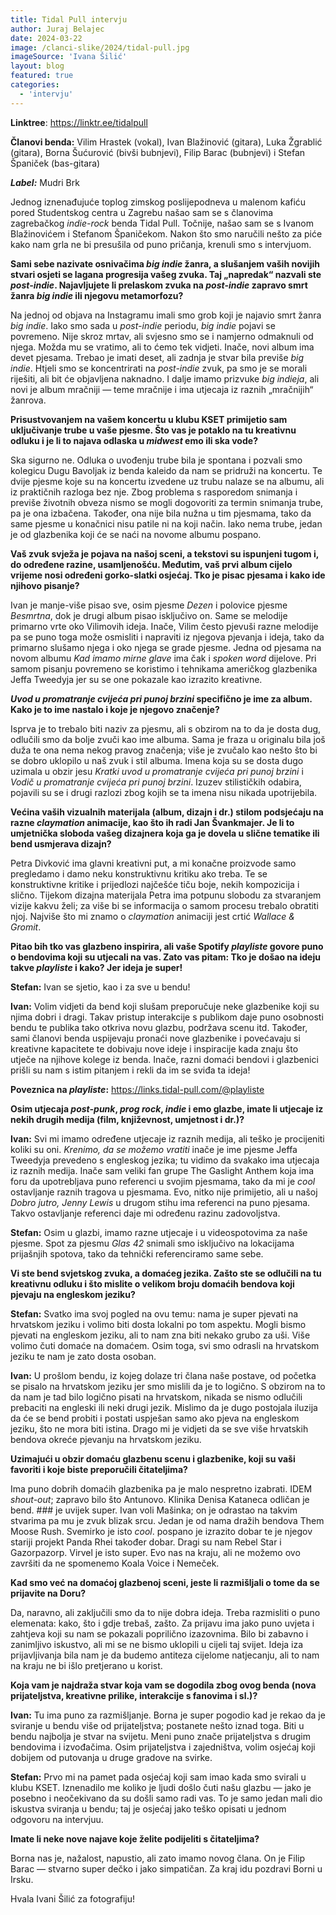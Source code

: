 ```yaml
---
title: Tidal Pull intervju
author: Juraj Belajec
date: 2024-03-22
image: /clanci-slike/2024/tidal-pull.jpg
imageSource: 'Ivana Šilić'
layout: blog
featured: true
categories:
  - 'intervju'
---
```


**Linktree**: https://linktr.ee/tidalpull

**Članovi benda:** Vilim Hrastek (vokal), Ivan Blažinović (gitara), Luka Žgrablić (gitara), Borna Šućurović (bivši bubnjevi), Filip Barac (bubnjevi) i Stefan Španiček (bas-gitara)

**_Label:_** Mudri Brk

Jednog iznenađujuće toplog zimskog poslijepodneva u malenom kafiću pored Studentskog centra u Zagrebu našao sam se s članovima zagrebačkog _indie-rock_ benda Tidal Pull. Točnije, našao sam se s Ivanom Blažinovićem i Stefanom Španičekom. Nakon što smo naručili nešto za piće kako nam grla ne bi presušila od puno pričanja, krenuli smo s intervjuom.

**Sami sebe nazivate osnivačima _big indie_ žanra, a slušanjem vaših novijih stvari osjeti se lagana progresija vašeg zvuka. Taj „napredak“ nazvali ste _post-indie_. Najavljujete li prelaskom zvuka na _post-indie_ zapravo smrt žanra _big indie_ ili njegovu metamorfozu?**

Na jednoj od objava na Instagramu imali smo grob koji je najavio smrt žanra _big indie_. Iako smo sada u _post-indie_ periodu, _big indie_ pojavi se povremeno. Nije skroz mrtav, ali svjesno smo se i namjerno odmaknuli od njega. Možda mu se vratimo, ali to ćemo tek vidjeti. Inače, novi album ima devet pjesama. Trebao je imati deset, ali zadnja je stvar bila previše _big indie_. Htjeli smo se koncentrirati na _post-indie_ zvuk, pa smo je se morali riješiti, ali bit će objavljena naknadno. I dalje imamo prizvuke _big indieja_, ali novi je album mračniji &mdash; teme mračnije i ima utjecaja iz raznih „mračnijih“ žanrova.

**Prisustvovanjem na vašem koncertu u klubu KSET primijetio sam uključivanje trube u vaše pjesme. Što vas je potaklo na tu kreativnu odluku i je li to najava odlaska u _midwest_ emo ili ska vode?**

Ska sigurno ne. Odluka o uvođenju trube bila je spontana i pozvali smo kolegicu Dugu Bavoljak iz benda kaleido da nam se pridruži na koncertu. Te dvije pjesme koje su na koncertu izvedene uz trubu nalaze se na albumu, ali iz praktičnih razloga bez nje. Zbog problema s rasporedom snimanja i previše životnih obveza nismo se mogli dogovoriti za termin snimanja trube, pa je ona izbačena. Također, ona nije bila nužna u tim pjesmama, tako da same pjesme u konačnici nisu patile ni na koji način. Iako nema trube, jedan je od glazbenika koji će se naći na novome albumu pospano.

**Vaš zvuk svježa je pojava na našoj sceni, a tekstovi su ispunjeni tugom i, do određene razine, usamljenošću. Međutim, vaš prvi album cijelo vrijeme nosi određeni gorko-slatki osjećaj. Tko je pisac pjesama i kako ide njihovo pisanje?**

Ivan je manje-više pisao sve, osim pjesme _Dezen_ i polovice pjesme _Besmrtna_, dok je drugi album pisao isključivo on. Same se melodije primarno vrte oko Vilimovih ideja. Inače, Vilim često pjevuši razne melodije pa se puno toga može osmisliti i napraviti iz njegova pjevanja i ideja, tako da primarno slušamo njega i oko njega se grade pjesme. Jedna od pjesama na novom albumu _Kad imamo mirne glave_ ima čak i _spoken word_ dijelove. Pri samom pisanju povremeno se koristimo i tehnikama američkog glazbenika Jeffa Tweedyja jer su se one pokazale kao izrazito kreativne.

**_Uvod u promatranje cvijeća pri punoj brzini_ specifično je ime za album. Kako je to ime nastalo i koje je njegovo značenje?**

Isprva je to trebalo biti naziv za pjesmu, ali s obzirom na to da je dosta dug, odlučili smo da bolje zvuči kao ime albuma. Sama je fraza u originalu bila još duža te ona nema nekog pravog značenja; više je zvučalo kao nešto što bi se dobro uklopilo u naš zvuk i stil albuma. Imena koja su se dosta dugo uzimala u obzir jesu _Kratki uvod u promatranje cvijeća pri punoj brzini_ i _Vodič u promatranje cvijeća pri punoj brzini_. Izuzev stilističkih odabira, pojavili su se i drugi razlozi zbog kojih se ta imena nisu nikada upotrijebila.

**Većina vaših vizualnih materijala (album, dizajn i dr.) stilom podsjećaju na razne _claymation_ animacije, kao što ih radi Jan Švankmajer. Je li to umjetnička sloboda vašeg dizajnera koja ga je dovela u slične tematike ili bend usmjerava dizajn?**

Petra Divković ima glavni kreativni put, a mi konačne proizvode samo pregledamo i damo neku konstruktivnu kritiku ako treba. Te se konstruktivne kritike i prijedlozi najčešće tiču boje, nekih kompozicija i slično. Tijekom dizajna materijala Petra ima potpunu slobodu za stvaranjem vizije kakvu želi; za više bi se informacija o samom procesu trebalo obratiti njoj. Najviše što mi znamo o _claymation_ animaciji jest crtić _Wallace & Gromit_.

**Pitao bih tko vas glazbeno inspirira, ali vaše Spotify _playliste_ govore puno o bendovima koji su utjecali na vas. Zato vas pitam: Tko je došao na ideju takve _playliste_ i kako? Jer ideja je super!**

**Stefan:** Ivan se sjetio, kao i za sve u bendu!

**Ivan:** Volim vidjeti da bend koji slušam preporučuje neke glazbenike koji su njima dobri i dragi. Takav pristup interakcije s publikom daje puno osobnosti bendu te publika tako otkriva novu glazbu, podržava scenu itd. Također, sami članovi benda uspijevaju pronaći nove glazbenike i povećavaju si kreativne kapacitete te dobivaju nove ideje i inspiracije kada znaju što utječe na njihove kolege iz benda. Inače, razni domaći bendovi i glazbenici prišli su nam s istim pitanjem i rekli da im se sviđa ta ideja!

**Poveznica na _playliste_:** https://links.tidal-pull.com/@playliste

**Osim utjecaja _post-punk_, _prog rock_, _indie_ i emo glazbe, imate li utjecaje iz nekih drugih medija (film, književnost, umjetnost i dr.)?**

**Ivan:** Svi mi imamo određene utjecaje iz raznih medija, ali teško je procijeniti koliki su oni. _Krenimo, da se možemo vratiti_ inače je ime pjesme Jeffa Tweedyja prevedeno s engleskog jezika; tu vidimo da svakako ima utjecaja iz raznih medija. Inače sam veliki fan grupe The Gaslight Anthem koja ima foru da upotrebljava puno referenci u svojim pjesmama, tako da mi je _cool_ ostavljanje raznih tragova u pjesmama. Evo, nitko nije primijetio, ali u našoj _Dobro jutro, Jenny Lewis_ u drugom stihu ima referenci na puno pjesama. Takvo ostavljanje referenci daje mi određenu razinu zadovoljstva.

**Stefan:** Osim u glazbi, imamo razne utjecaje i u videospotovima za naše pjesme. Spot za pjesmu _Glas 42_ snimali smo isključivo na lokacijama prijašnjih spotova, tako da tehnički referenciramo same sebe.

**Vi ste bend svjetskog zvuka, a domaćeg jezika. Zašto ste se odlučili na tu kreativnu odluku i što mislite o velikom broju domaćih bendova koji pjevaju na engleskom jeziku?**

**Stefan:** Svatko ima svoj pogled na ovu temu: nama je super pjevati na hrvatskom jeziku i volimo biti dosta lokalni po tom aspektu. Mogli bismo pjevati na engleskom jeziku, ali to nam zna biti nekako grubo za uši. Više volimo čuti domaće na domaćem. Osim toga, svi smo odrasli na hrvatskom jeziku te nam je zato dosta osoban.

**Ivan:** U prošlom bendu, iz kojeg dolaze tri člana naše postave, od početka se pisalo na hrvatskom jeziku jer smo mislili da je to logično. S obzirom na to da nam je tad bilo logično pisati na hrvatskom, nikada se nismo odlučili prebaciti na engleski ili neki drugi jezik. Mislimo da je dugo postojala iluzija da će se bend probiti i postati uspješan samo ako pjeva na engleskom jeziku, što ne mora biti istina. Drago mi je vidjeti da se sve više hrvatskih bendova okreće pjevanju na hrvatskom jeziku.

**Uzimajući u obzir domaću glazbenu scenu i glazbenike, koji su vaši favoriti i koje biste preporučili čitateljima?**

Ima puno dobrih domaćih glazbenika pa je malo nespretno izabrati. IDEM _shout-out_; zapravo bilo što Antunovo. Klinika Denisa Kataneca odličan je bend. ### je uvijek super. Ivan voli Mašinka; on je odrastao na takvim stvarima pa mu je zvuk blizak srcu. Jedan je od nama dražih bendova Them Moose Rush. Svemirko je isto _cool_. pospano je izrazito dobar te je njegov stariji projekt Panda Rhei također dobar. Dragi su nam Rebel Star i Gazorpazorp. Virvel je isto super. Evo nas na kraju, ali ne možemo ovo završiti da ne spomenemo Koala Voice i Nemeček.

**Kad smo već na domaćoj glazbenoj sceni, jeste li razmišljali o tome da se prijavite na Doru?**

Da, naravno, ali zaključili smo da to nije dobra ideja. Treba razmisliti o puno elemenata: kako, što i gdje trebaš, zašto. Za prijavu ima jako puno uvjeta i zahtjeva koji su nam se pokazali poprilično izazovnima. Bilo bi zabavno i zanimljivo iskustvo, ali mi se ne bismo uklopili u cijeli taj svijet. Ideja iza prijavljivanja bila nam je da budemo antiteza cijelome natjecanju, ali to nam na kraju ne bi išlo pretjerano u korist.

**Koja vam je najdraža stvar koja vam se dogodila zbog ovog benda (nova prijateljstva, kreativne prilike, interakcije s fanovima i sl.)?**

**Ivan:** Tu ima puno za razmišljanje. Borna je super pogodio kad je rekao da je sviranje u bendu više od prijateljstva; postanete nešto iznad toga. Biti u bendu najbolja je stvar na svijetu. Meni puno znače prijateljstva s drugim bendovima i izvođačima. Osim prijateljstva i zajedništva, volim osjećaj koji dobijem od putovanja u druge gradove na svirke.

**Stefan:** Prvo mi na pamet pada osjećaj koji sam imao kada smo svirali u klubu KSET. Iznenadilo me koliko je ljudi došlo čuti našu glazbu &mdash; jako je posebno i neočekivano da su došli samo radi vas. To je samo jedan mali dio iskustva sviranja u bendu; taj je osjećaj jako teško opisati u jednom odgovoru na intervjuu.

**Imate li neke nove najave koje želite podijeliti s čitateljima?**

Borna nas je, nažalost, napustio, ali zato imamo novog člana. On je Filip Barac &mdash; stvarno super dečko i jako simpatičan. Za kraj idu pozdravi Borni u Irsku.

Hvala Ivani Šilić za fotografiju!